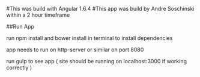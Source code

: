 #This was build with Angular 1.6.4
#This app was build by Andre Soschinski within a 2 hour timeframe

##Run App

run npm install and bower install in terminal to install dependencies

app needs to run on http-server or similar on port 8080

run gulp to see app ( site should be running on localhost:3000 if working correctly )
